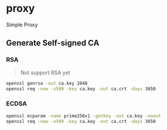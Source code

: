 # proxy

Simple Proxy

## Generate Self-signed CA

### RSA

> Not support RSA yet

```sh
openssl genrsa -out ca.key 2048
openssl req -new -x509 -key ca.key -out ca.crt -days 3650
```

### ECDSA

```sh
openssl ecparam -name prime256v1 -genkey -out ca.key -noout
openssl req -new -x509 -key ca.key -out ca.crt -days 3650
```
